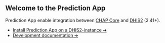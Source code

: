 ## Welcome to the Prediction App

Prediction App enable integration between [CHAP Core](https://github.com/dhis2-chap/chap-core) and [DHIS2](https://dhis2.org/) (2.41+).



- [Install Prediction App on a DHIS2-instance ➔](doc\chap_locally.md)
- [Development documentation ➔](doc\development\README.md) 

